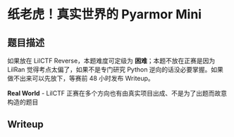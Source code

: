 # 纸老虎！真实世界的 Pyarmor Mini

## 题目描述

如果放在 LilCTF Reverse，本题难度可定级为 **困难**；本题不放在正赛是因为 LilRan 觉得考点太偏了，如果不是专门研究 Python 逆向的话没必要掌握。如果做不出来可以先放下，等赛前 48 小时发布 Writeup。

**Real World** - LilCTF 正赛在多个方向也有由真实项目出成、不是为了出题而故意构造的题目

## Writeup

